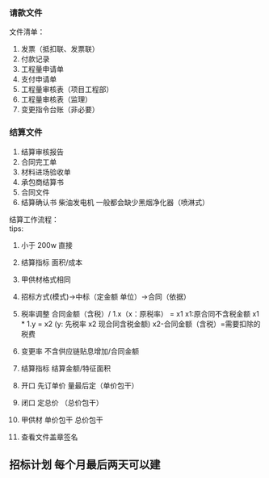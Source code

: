 ### 请款文件
文件清单：
1. 发票（抵扣联、发票联）
2. 付款记录
3. 工程量申请单
4. 支付申请单
5. 工程量审核表（项目工程部）
6. 工程量审核表（监理）
7. 变更指令台账（非必要）

### 结算文件
1. 结算审核报告
2. 合同完工单
3. 材料进场验收单
4. 承包商结算书
5. 合同文件
6. 结算确认书
柴油发电机 一般都会缺少黑烟净化器（喷淋式）

结算工作流程：<br>
tips:
1. 小于 200w 直接
2. 结算指标 面积/成本 
3. 甲供材格式相同
4. 招标方式(模式)->中标（定金额 单位）->合同（依据）
5. 税率调整  合同金额（含税）/ 1.x（x：原税率） = x1 x1:原合同不含税金额  x1 * 1.y = x2 (y: 先税率 x2 现合同含税金额) x2-合同金额（含税）=需要扣除的税费
6. 变更率 不含供应链贴息增加/合同金额
7. 结算指标 结算金额/特征面积
8. 开口 先订单价 量最后定（单价包干）
9. 闭口 定总价 （总价包干）


10. 甲供材 单价包干 总价包干
11. 查看文件盖章签名 


## 招标计划 每个月最后两天可以建